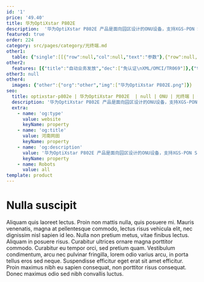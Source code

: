 ```yaml
---
id: '1'
price: '49.40'
title: 华为OptiXstar P802E
description:  '华为OptiXstar P802E 产品是面向园区设计的ONU设备，支持XGS-PON SFP光模块接入，并提供4个GE接口，为用户提供高速宽带、企业专线、视频监控等多种业务。'
featured: true
order: 224
category: src/pages/category/光终端.md
other1: 
  table: {"single":[[{"row":null,"col":null,"text":"参数"},{"row":null,"col":null,"text":"华为OptiXstar P802E"}],[{"row":null,"col":null,"text":"尺寸（宽×深×高）"},{"row":null,"col":null,"text":"160mm x 110mm x 30mm（不含脚垫）"}],[{"row":null,"col":null,"text":"重量（不含适配器）"},{"row":null,"col":null,"text":"约480 g"}],[{"row":null,"col":null,"text":"工作环境温度"},{"row":null,"col":null,"text":"-40°C ~ +55°C"}],[{"row":null,"col":null,"text":"工作环境湿度"},{"row":null,"col":null,"text":"5% RH ～ 95% RH，非凝结"}],[{"row":null,"col":null,"text":"电源适配器额定输入范围"},{"row":null,"col":null,"text":"100～240V AC，50/60Hz"}],[{"row":null,"col":null,"text":"整机供电"},{"row":null,"col":null,"text":"11 ~ 14V（典型值12V）, 1 A"}],[{"row":null,"col":null,"text":"网络侧接口"},{"row":null,"col":null,"text":"XGS-PON"}],[{"row":null,"col":null,"text":"用户侧接口"},{"row":null,"col":null,"text":"4*GE"}],[{"row":null,"col":null,"text":"静态功耗"},{"row":null,"col":null,"text":"5.5 W"}],[{"row":null,"col":null,"text":"最大功耗"},{"row":null,"col":null,"text":"6 W"}],[{"row":null,"col":null,"text":"防雷规格"},{"row":null,"col":null,"text":"GE：共模6kV，差模1.5kV；AC电源：共模6kV，差模6kV"}],[{"row":null,"col":null,"text":"安装方式"},{"row":null,"col":null,"text":"室外网络箱安装，室内桌面平放、挂墙或网络箱中安装。"}],[{"row":null,"col":null,"text":"PON接口"},{"row":null,"col":null,"text":"支持XGS-PON光模块\nClass N1/N2\n接收灵敏度：-28dBm\n过载光功率：-9dBm\n传输速率：下行9.953 Gbit/s，上行9.953 Gbit/s\nType B单归属\nType B双归属（二层转发模式下支持）"}],[{"row":null,"col":null,"text":"GE接口"},{"row":null,"col":null,"text":"接口类型：RJ-45\n10/100/1000 Mbit/s接口速率自适应\nMDI/MDIX自动配置\nMAC地址学习数配置\n基于以太端口的VLAN透传、过滤\n"}]]}
other2:
  features: [{"title":"自动业务发放","dec":["免认证\nXML/OMCI/TR069"]},{"title":"智能运维","dec":["XML/Web UI\n流氓ONT检测和自律\n环网检测/PPPoE仿真/DHCP仿真"]},{"title":"防雷","dec":["GE：共模6kV，差模1.5kV\nAC电源：共模6kV，差模6kV"]}]
other3: null
other4:
  images: {"other":{"org":"other","img":["华为OptiXstar P802E.png"]}}
seo:
  title: optixstar-p802e | 华为OptiXstar P802E  | null | ONU | 光终端 | 企业光网络
  description: '华为OptiXstar P802E 产品是面向园区设计的ONU设备，支持XGS-PON SFP光模块接入，并提供4个GE接口，为用户提供高速宽带、企业专线、视频监控等多种业务。'
  extra:
    - name: 'og:type'
      value: website
      keyName: property
    - name: 'og:title'
      value: 河南网田
      keyName: property
    - name: 'og:description'
      value: '华为OptiXstar P802E 产品是面向园区设计的ONU设备，支持XGS-PON SFP光模块接入，并提供4个GE接口，为用户提供高速宽带、企业专线、视频监控等多种业务。'
      keyName: property
    - name: Robots
      value: all
template: product
---
```


# Nulla suscipit

Aliquam quis laoreet lectus. Proin non mattis nulla, quis posuere mi. Mauris venenatis, magna at pellentesque commodo, lectus risus vehicula elit, nec dignissim nisl sapien id leo. Nulla non pretium metus, vitae finibus lectus. Aliquam in posuere risus. Curabitur ultrices ornare magna porttitor commodo. Curabitur eu tempor orci, sed pretium quam. Vestibulum condimentum, arcu nec pulvinar fringilla, lorem odio varius arcu, in porta tellus eros sed neque. Suspendisse efficitur eget erat sit amet efficitur. Proin maximus nibh eu sapien consequat, non porttitor risus consequat. Donec maximus odio sed nibh convallis luctus.